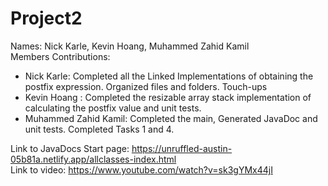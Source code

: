 # Project2
Names: Nick Karle, Kevin Hoang, Muhammed Zahid Kamil\
Members Contributions:
  - Nick Karle: Completed all the Linked Implementations of obtaining the postfix expression. Organized files and folders. Touch-ups
  - Kevin Hoang : Completed the resizable array stack implementation of calculating the postfix value and  unit tests.
  - Muhammed Zahid Kamil: Completed the main, Generated JavaDoc and unit tests. Completed Tasks 1 and 4.

Link to JavaDocs Start page: https://unruffled-austin-05b81a.netlify.app/allclasses-index.html \
Link to video: https://www.youtube.com/watch?v=sk3gYMx44jI
